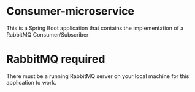 # Consumer-microservice
This is a Spring Boot application that contains the implementation of a RabbitMQ Consumer/Subscriber

# RabbitMQ required
There must be a running RabbitMQ server on your local machine for this application to work.
